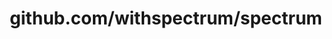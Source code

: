 ---
layout: post
title: github.com/withspectrum/spectrum
categories: link
tags: [انگلیسی, گیت‌هاب, برنامه‌نویسی]
---